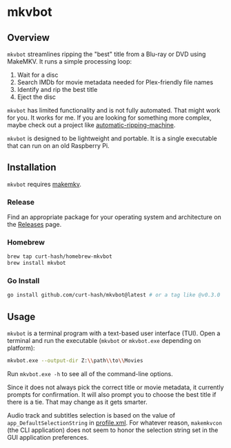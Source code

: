 # mkvbot

## Overview

`mkvbot` streamlines ripping the "best" title from a Blu-ray or DVD using
MakeMKV. It runs a simple processing loop:

1. Wait for a disc
1. Search IMDb for movie metadata needed for Plex-friendly file names
1. Identify and rip the best title
1. Eject the disc

`mkvbot` has limited functionality and is not fully automated. That might work
for you. It works for me. If you are looking for something more complex, maybe
check out a project like
[automatic-ripping-machine](https://github.com/automatic-ripping-machine/automatic-ripping-machine).

`mkvbot` is designed to be lightweight and portable. It is a single executable
that can run on an old Raspberry Pi.

## Installation

`mkvbot` requires [makemkv](https://makemkv.com/).

### Release

Find an appropriate package for your operating system and architecture on the
[Releases](https://github.com/curt-hash/mkvbot/releases) page.

### Homebrew

```sh
brew tap curt-hash/homebrew-mkvbot
brew install mkvbot
```

### Go Install

```sh
go install github.com/curt-hash/mkvbot@latest # or a tag like @v0.3.0
```

## Usage

`mkvbot` is a terminal program with a text-based user interface (TUI). Open a
terminal and run the executable (`mkvbot` or `mkvbot.exe` depending on
platform):

```sh
mkvbot.exe --output-dir Z:\\path\\to\\Movies
```

Run `mkvbot.exe -h` to see all of the command-line options.

Since it does not always pick the correct title or movie metadata, it currently
prompts for confirmation. It will also prompt you to choose the best title if
there is a tie. That may change as it gets smarter.

Audio track and subtitles selection is based on the value of
`app_DefaultSelectionString` in [profile.xml](profile.xml). For whatever reason,
`makemkvcon` (the CLI application) does not seem to honor the selection string
set in the GUI application preferences.
